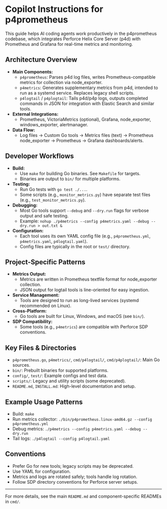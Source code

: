 # Copilot Instructions for p4prometheus

This guide helps AI coding agents work productively in the p4prometheus codebase, which integrates Perforce Helix Core Server (p4d) with Prometheus and Grafana for real-time metrics and monitoring.

## Architecture Overview
- **Main Components:**
  - `p4prometheus`: Parses p4d log files, writes Prometheus-compatible metrics for collection via node_exporter.
  - `p4metrics`: Generates supplementary metrics from p4d, intended to run as a systemd service. Replaces legacy shell scripts.
  - `p4logtail` / `p4plogtail`: Tails p4d/p4p logs, outputs completed commands in JSON for integration with Elastic Search and similar tools.
- **External Integrations:**
  - Prometheus, VictoriaMetrics (optional), Grafana, node_exporter, windows_exporter, alertmanager.
- **Data Flow:**
  - Log files → Custom Go tools → Metrics files (text) → Prometheus node_exporter → Prometheus → Grafana dashboards/alerts.

## Developer Workflows
- **Build:**
  - Use `make` for building Go binaries. See `Makefile` for targets.
  - Binaries are output to `bin/` for multiple platforms.
- **Testing:**
  - Run Go tests with `go test ./...`.
  - Some scripts (e.g., `monitor_metrics.py`) have separate test files (e.g., `test_monitor_metrics.py`).
- **Debugging:**
  - Most Go tools support `--debug` and `--dry.run` flags for verbose output and safe testing.
  - Example: `nohup ./p4metrics --config p4metrics.yaml --debug --dry.run > out.txt &`
- **Configuration:**
  - Each tool uses its own YAML config file (e.g., `p4prometheus.yml`, `p4metrics.yaml`, `p4logtail.yaml`).
  - Config files are typically in the root or `test/` directory.

## Project-Specific Patterns
- **Metrics Output:**
  - Metrics are written in Prometheus textfile format for node_exporter collection.
  - JSON output for logtail tools is line-oriented for easy ingestion.
- **Service Management:**
  - Tools are designed to run as long-lived services (systemd recommended on Linux).
- **Cross-Platform:**
  - Go tools are built for Linux, Windows, and macOS (see `bin/`).
- **SDP Compatibility:**
  - Some tools (e.g., `p4metrics`) are compatible with Perforce SDP conventions.

## Key Files & Directories
- `p4prometheus.go`, `p4metrics/`, `cmd/p4logtail/`, `cmd/p4plogtail/`: Main Go sources.
- `bin/`: Prebuilt binaries for supported platforms.
- `config/`, `test/`: Example configs and test data.
- `scripts/`: Legacy and utility scripts (some deprecated).
- `README.md`, `INSTALL.md`: High-level documentation and setup.

## Example Usage Patterns
- Build: `make`
- Run metrics collector: `./bin/p4prometheus.linux-amd64.gz --config p4prometheus.yml`
- Debug metrics: `./p4metrics --config p4metrics.yaml --debug --dry.run`
- Tail logs: `./p4logtail --config p4logtail.yaml`

## Conventions
- Prefer Go for new tools; legacy scripts may be deprecated.
- Use YAML for configuration.
- Metrics and logs are rotated safely; tools handle log rotation.
- Follow SDP directory conventions for Perforce server setups.

---
For more details, see the main `README.md` and component-specific READMEs in `cmd/`.
